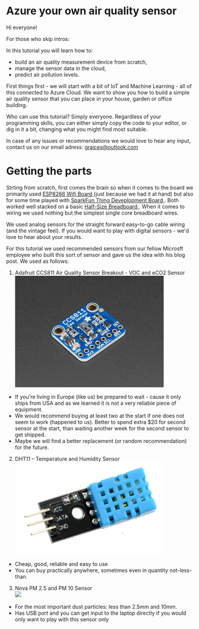# Azure your own air quality sensor 

Hi everyone! 

For those who skip intros:

In this tutorial you will learn how to:
- build an air quality measurement device from scratch,
- manage the sensor data in the cloud,
- predict air pollution levels.

First things first - we will start with a bit of IoT and Machine Learning - all of this connected to Azure Cloud. We want to show you how to build a simple air quality sensor that you can place in your house, garden or office building. 

Who can use this tutorial? Simply everyone. Regardless of your programming skills, you can either simply copy the code to your editor, or dig in it a bit, changing what you might find most suitable. 

In case of any issues or recommendations we would love to hear any input, contact us on our email adress: graices@outlook.com

# Getting the parts

Strting from scratch, first comes the brain so when it comes to the board we primarily used <a href="https://en.wikipedia.org/wiki/ESP8266"> ESP8266 Wifi Board </a> (just because we had it at hand) but also for some time played with <a href="https://www.sparkfun.com/products/13711"> SparkFun Thing Deveplopment Board </a>. Both worked well stacked on a basic <a href="https://www.digikey.com/catalog/en/partgroup/half-size-breadboard/71495"> Half-Size Breadboard </a>. When it comes to wiring we used nothing but the simplest single core breadboard wires.

We used analog sensors for the straight forward easy-to-go cable wiring (and the vintage feel). If you would want to play with digital sensors - we'd love to hear about your results.

For this tutorial we used recommended sensors from our fellow Microsft employee who built this sort of sensor and gave us the idea with his blog post. We used as follows:

1. Adafruit CCS811 Air Quality Sensor Breakout - VOC and eCO2 Sensor <br> 
<a href="https://www.adafruit.com/product/3566"><img src="/img/adafruit.jpg" width="400"/></a> <br>

* If you're living in Europe (like us) be prepared to wait - cause it only ships from USA and as we learned it is not a very reliable piece of equipment.
* We would recommend buying at least two at the start if one does not seem to work (happened to us). Better to spend extra $20 for second sensor at the start, than waiting another week for the second sensor to get shipped. 
* Maybe we will find a better replacement (or random recommendation) for the future. 

2. DHT11 – Temperature and Humidity Sensor <br> 
<a href="https://components101.com/dht11-temperature-sensor"><img src="/img/dht11.png" width="400"/></a>

* Cheap, good, reliable and easy to use
* You can buy practically anywhere, sometimes even in quantity not-less-than.

3. Nova PM 2.5 and PM 10 Sensor <br> 
<a href="https://www.aliexpress.com/item/32606349048.html"><img src="/img/nova-pm.jxr" width="400"/></a>

* For the most important dust particles: less than 2.5mm and 10mm.
* Has USB port and you can get input to the laptop directly if you would only want to play with this sensor only



